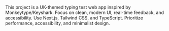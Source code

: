 <!-- Use this file to provide workspace-specific custom instructions to Copilot. For more details, visit https://code.visualstudio.com/docs/copilot/copilot-customization#_use-a-githubcopilotinstructionsmd-file -->

This project is a UK-themed typing test web app inspired by Monkeytype/Keyshark. Focus on clean, modern UI, real-time feedback, and accessibility. Use Next.js, Tailwind CSS, and TypeScript. Prioritize performance, accessibility, and minimalist design.

